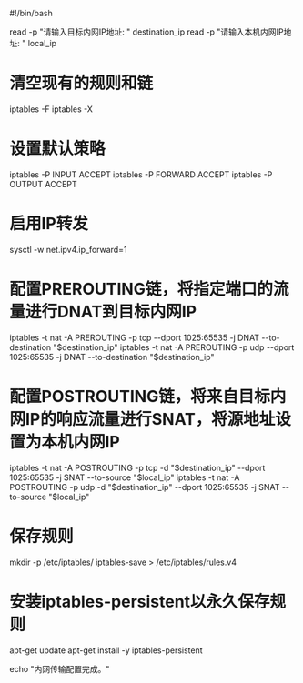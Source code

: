 #!/bin/bash

read -p "请输入目标内网IP地址: " destination_ip
read -p "请输入本机内网IP地址: " local_ip

# 清空现有的规则和链
iptables -F
iptables -X

# 设置默认策略
iptables -P INPUT ACCEPT
iptables -P FORWARD ACCEPT
iptables -P OUTPUT ACCEPT

# 启用IP转发
sysctl -w net.ipv4.ip_forward=1

# 配置PREROUTING链，将指定端口的流量进行DNAT到目标内网IP
iptables -t nat -A PREROUTING -p tcp --dport 1025:65535 -j DNAT --to-destination "$destination_ip"
iptables -t nat -A PREROUTING -p udp --dport 1025:65535 -j DNAT --to-destination "$destination_ip"

# 配置POSTROUTING链，将来自目标内网IP的响应流量进行SNAT，将源地址设置为本机内网IP
iptables -t nat -A POSTROUTING -p tcp -d "$destination_ip" --dport 1025:65535 -j SNAT --to-source "$local_ip"
iptables -t nat -A POSTROUTING -p udp -d "$destination_ip" --dport 1025:65535 -j SNAT --to-source "$local_ip"

# 保存规则
mkdir -p /etc/iptables/
iptables-save > /etc/iptables/rules.v4

# 安装iptables-persistent以永久保存规则
apt-get update
apt-get install -y iptables-persistent

echo "内网传输配置完成。"
